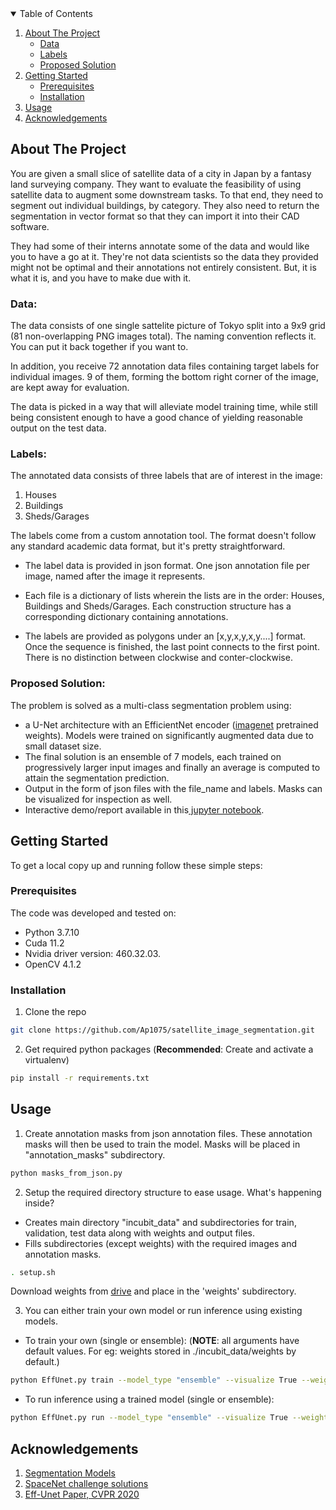 <!-- TABLE OF CONTENTS -->
<details open="open">
  <summary>Table of Contents</summary>
  <ol>
    <li>
      <a href="#about-the-project">About The Project</a>
      <ul>
        <li><a href="#data">Data</a></li>
         <li><a href="#labels">Labels</a></li>
         <li><a href="#proposed-solutions">Proposed Solution</a></li>    
      </ul>
    </li>
    <li>
      <a href="#getting-started">Getting Started</a>
      <ul>
        <li><a href="#prerequisites">Prerequisites</a></li>
        <li><a href="#installation">Installation</a></li>
      </ul>
    </li>
    <li><a href="#usage">Usage</a></li>
    <!-- <li><a href="#roadmap">Roadmap</a></li> -->
    <!-- <li><a href="#contributing">Contributing</a></li> -->
    <!-- <li><a href="#license">License</a></li> -->
    <!-- <li><a href="#contact">Contact</a></li> -->
    <li><a href="#acknowledgements">Acknowledgements</a></li>
  </ol>
</details>



<!-- ABOUT THE PROJECT -->
## About The Project

You are given a small slice of satellite data of a city in Japan by a fantasy land surveying company. They want to evaluate the feasibility of using satellite data to augment some downstream tasks. To that end, they need to segment out individual buildings, by category. They also need to return the segmentation in vector format so that they can import it into their CAD software.

They had some of their interns annotate some of the data and would like you to have a go at it. They're not data scientists so the data they provided might not be optimal and their annotations not entirely consistent. But, it is what it is, and you have to make due with it.


### Data:
The data consists of one single sattelite picture of Tokyo split into a 9x9 grid (81 non-overlapping PNG images total). The naming convention reflects it. You can put it back together if you want to.

In addition, you receive 72 annotation data files containing target labels for individual images. 9 of them, forming the bottom right corner of the image, are kept away for evaluation.

The data is picked in a way that will alleviate model training time, while still being consistent enough to have a good chance of yielding reasonable output on the test data.

### Labels:
The annotated data consists of three labels that are of interest in the image:
1. Houses
2. Buildings
3. Sheds/Garages

The labels come from a custom annotation tool. The format doesn't follow any standard academic data format, but it's pretty straightforward.

* The label data is provided in json format. One json annotation file per image, named after the image it represents. 

* Each file is a dictionary of lists wherein the lists are in the order: Houses, Buildings and Sheds/Garages. Each construction structure has a corresponding dictionary containing annotations.

* The labels are provided as polygons under an [x,y,x,y,x,y....] format. Once the sequence is finished, the last point connects to the first point. There is no distinction between clockwise and conter-clockwise.

### Proposed Solution:
The problem is solved as a multi-class segmentation problem using:
* a U-Net architecture with an EfficientNet encoder ([imagenet](http://image-net.org/) pretrained weights). Models were trained on significantly augmented data due to small dataset size.
* The final solution is an ensemble of 7 models, each trained on progressively larger input images and finally an average is computed to attain the segmentation prediction.
* Output in the form of json files with the file_name and labels. Masks can be visualized for inspection as well.
* Interactive demo/report available in this[ jupyter notebook](https://github.com/Ap1075/satellite_image_segmentation/blob/main/report.ipynb).

## Getting Started

To get a local copy up and running follow these simple steps:

### Prerequisites

The code was developed and tested on:
* Python 3.7.10
* Cuda 11.2
* Nvidia driver version: 460.32.03.
* OpenCV 4.1.2

### Installation

1. Clone the repo
```sh
git clone https://github.com/Ap1075/satellite_image_segmentation.git

```

2. Get required python packages (**Recommended**: Create and activate a virtualenv)

```sh
pip install -r requirements.txt
```

## Usage
1. Create annotation masks from json annotation files. These annotation masks will then be used to train the model. Masks will be placed in "annotation_masks" subdirectory.

```sh
python masks_from_json.py
```
2. Setup the required directory structure to ease usage. What's happening inside?
* Creates main directory "incubit_data" and subdirectories for train, validation, test data along with weights and output files. 
* Fills subdirectories (except weights) with the required images and annotation masks.

```sh
. setup.sh
```
Download weights from [drive](https://drive.google.com/drive/folders/1CWsW9CjVYDGz46VJ-zOW5V3dRSbEL93f?usp=sharing) and place in the 'weights' subdirectory.

3. You can either train your own model or run inference using existing models.
* To train your own (single or ensemble): (**NOTE**: all arguments have default values. For eg: weights stored in ./incubit_data/weights by default.)
```sh
python EffUnet.py train --model_type "ensemble" --visualize True --weights path/to/save_weights

```
* To run inference using a trained model (single or ensemble):
```sh
python EffUnet.py run --model_type "ensemble" --visualize True --weights path/to/load_weights

```
## Acknowledgements
1. [Segmentation Models](https://github.com/qubvel/segmentation_models)
2. [SpaceNet challenge solutions](https://github.com/SpaceNetChallenge/SpaceNet_Optimized_Routing_Solutions)
3. [Eff-Unet Paper, CVPR 2020](https://openaccess.thecvf.com/content_CVPRW_2020/papers/w22/Baheti_Eff-UNet_A_Novel_Architecture_for_Semantic_Segmentation_in_Unstructured_Environment_CVPRW_2020_paper.pdf)